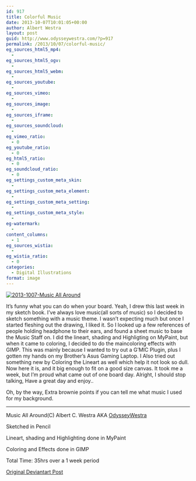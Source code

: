 ```yaml
---
id: 917
title: Colorful Music
date: 2013-10-07T10:01:05+00:00
author: Albert Westra
layout: post
guid: http://www.odysseywestra.com/?p=917
permalink: /2013/10/07/colorful-music/
eg_sources_html5_mp4:
  - 
eg_sources_html5_ogv:
  - 
eg_sources_html5_webm:
  - 
eg_sources_youtube:
  - 
eg_sources_vimeo:
  - 
eg_sources_image:
  - 
eg_sources_iframe:
  - 
eg_sources_soundcloud:
  - 
eg_vimeo_ratio:
  - 0
eg_youtube_ratio:
  - 0
eg_html5_ratio:
  - 0
eg_soundcloud_ratio:
  - 0
eg_settings_custom_meta_skin:
  - 
eg_settings_custom_meta_element:
  - 
eg_settings_custom_meta_setting:
  - 
eg_settings_custom_meta_style:
  - 
eg-watermark:
  - 
content_columns:
  - 1
eg_sources_wistia:
  - 
eg_wistia_ratio:
  - 0
categories:
  - Digital Illustrations
format: image
---
```

[<img class="aligncenter size-full wp-image-1024" src="http://i1.wp.com/www.odysseywestra.com/wp-content/uploads/2013/10/2013-1007-Music-All-Around.jpg?fit=904%2C603" alt="2013-1007-Music All Around" srcset="http://i1.wp.com/www.odysseywestra.com/wp-content/uploads/2013/10/2013-1007-Music-All-Around.jpg?w=2000 2000w, http://i1.wp.com/www.odysseywestra.com/wp-content/uploads/2013/10/2013-1007-Music-All-Around.jpg?resize=200%2C133 200w, http://i1.wp.com/www.odysseywestra.com/wp-content/uploads/2013/10/2013-1007-Music-All-Around.jpg?resize=500%2C333 500w, http://i1.wp.com/www.odysseywestra.com/wp-content/uploads/2013/10/2013-1007-Music-All-Around.jpg?resize=1024%2C682 1024w, http://i1.wp.com/www.odysseywestra.com/wp-content/uploads/2013/10/2013-1007-Music-All-Around.jpg?resize=300%2C200 300w, http://i1.wp.com/www.odysseywestra.com/wp-content/uploads/2013/10/2013-1007-Music-All-Around.jpg?resize=272%2C182 272w" sizes="(max-width: 2000px) 100vw, 2000px" data-recalc-dims="1" />](http://i1.wp.com/www.odysseywestra.com/wp-content/uploads/2013/10/2013-1007-Music-All-Around.jpg)

<!--more-->It&#8217;s funny what you can do when your board. Yeah, I drew this last week in my sketch book. I&#8217;ve always love music(all sorts of music) so I decided to sketch something with a music theme. I wasn&#8217;t expecting much but once I started fleshing out the drawing, I liked it. So I looked up a few references of people holding headphone to their ears, and found a sheet music to base the Music Staff on. I did the lineart, shading and Highligting on MyPaint, but when it came to coloring, I decided to do the maincoloring effects with GIMP. This was mainly because I wanted to try out a G&#8217;MIC Plugin, plus I gotten my hands on my Brother&#8217;s Asus Gaming Laptop. I Also tried out something new by Coloring the Lineart as well which help it not look so dull. Now here it is, and it big enough to fit on a good size canvas. It took me a week, but I&#8217;m proud what came out of one board day. Alright, I should stop talking, Have a great day and enjoy..

Oh, by the way, Extra brownie points if you can tell me what music I used for my background.

* * *

Music All Around(C) Albert C. Westra AKA <span class="username-with-symbol u"><a class="u beta username" href="http://odysseywestra.deviantart.com">OdysseyWestra</a></span>

Sketched in Pencil
  
Lineart, shading and Highlighting done in MyPaint
  
Coloring and Effects done in GIMP

Total Time: 35hrs over a 1 week period

<a title="Colorful Music" href="http://fav.me/d6plkfh" target="_blank">Original Deviantart Post</a>